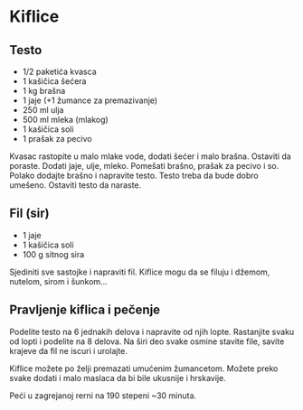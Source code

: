 # Kiflice

## Testo

- 1/2 paketića kvasca
- 1 kašičica šećera
- 1 kg brašna
- 1 jaje (+1 žumance za premazivanje)
- 250 ml ulja
- 500 ml mleka (mlakog)
- 1 kašičica soli
- 1 prašak za pecivo

Kvasac rastopite u malo mlake vode, dodati šećer i malo brašna. Ostaviti da poraste. Dodati jaje, ulje, mleko. Pomešati brašno, prašak za pecivo i so. Polako dodajte brašno i napravite testo. Testo treba da bude dobro umešeno. Ostaviti testo da naraste.

## Fil (sir)

- 1 jaje
- 1 kašičica soli
- 100 g sitnog sira

Sjediniti sve sastojke i napraviti fil.
Kiflice mogu da se filuju i džemom, nutelom, sirom i šunkom...

## Pravljenje kiflica i pečenje

Podelite testo na 6 jednakih delova i napravite od njih lopte. Rastanjite svaku od lopti i podelite na 8 delova. Na širi deo svake osmine stavite file, savite krajeve da fil ne iscuri i urolajte.

Kiflice možete po želji premazati umućenim žumancetom. Možete preko svake dodati i malo maslaca da bi bile ukusnije i hrskavije.

Peći u zagrejanoj rerni na 190 stepeni ~30 minuta.
